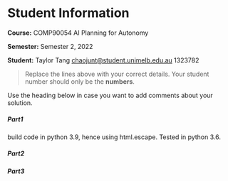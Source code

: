 # Student Information

**Course:** COMP90054 AI Planning for Autonomy

**Semester:** Semester 2, 2022

**Student:** Taylor Tang chaojunt@student.unimelb.edu.au 1323782

> Replace the lines above with your correct details. Your student number should only be the **numbers**.

Use the heading below in case you want to add comments about your solution.

##### Part1

build code in python 3.9, hence using html.escape. Tested in python 3.6.

##### Part2

##### Part3

